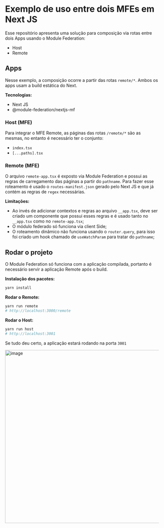 # Exemplo de uso entre dois MFEs em Next JS

Esse repositório apresenta uma solução para composição via rotas entre dois Apps usando o Module Federation:

- Host
- Remote

## Apps

Nesse exemplo, a composição ocorre a partir das rotas `remote/*`.
Ambos os apps usam a build estática do Next.

**Tecnologias:**

- Next JS
- @module-federation/nextjs-mf

### Host (MFE)

Para integrar o MFE Remote, as páginas das rotas `/remote/*` são as mesmas, no entanto é necessário ter o conjunto:
- `index.tsx`
- `[...paths].tsx`

### Remote (MFE)

O arquivo `remote-app.tsx` é exposto via Module Federation e possui as regras de carregamento das páginas a partir do `pathname`. Para fazer esse roteamento é usado o `routes-manifest.json` gerado pelo Next JS e que já contém as regras de `regex` necessárias.

**Limitações:**

- Ao invés de adicionar contextos e regras ao arquivo `__app.tsx`, deve ser criado um componente que possui esses regras e é usado tanto no `__app.tsx` como no `remote-app.tsx`;
- O módulo federado só funciona via client Side;
- O roteamento dinâmico não funciona usando o `router.query`, para isso foi criado um hook chamado de `useWatchParam` para tratar do `pathname`;

## Rodar o projeto

O Module Federation só funciona com a aplicação compilada, portanto é necessário servir a aplicação Remote após o build.

**Instalação dos pacotes:**

```bash
yarn install
```

**Rodar o Remote:**

```bash
yarn run remote
# http://localhost:3000/remote
```

**Rodar o Host:**

```bash
yarn run host
# http://localhost:3001
```

Se tudo deu certo, a aplicação estará rodando na porta `3001`

<img width="565" alt="image" src="https://github.com/RicardoFredes/mfe-example-nextjs-routing/assets/29892001/58bc781b-fca9-4f46-be5a-c14b7e286d75">
